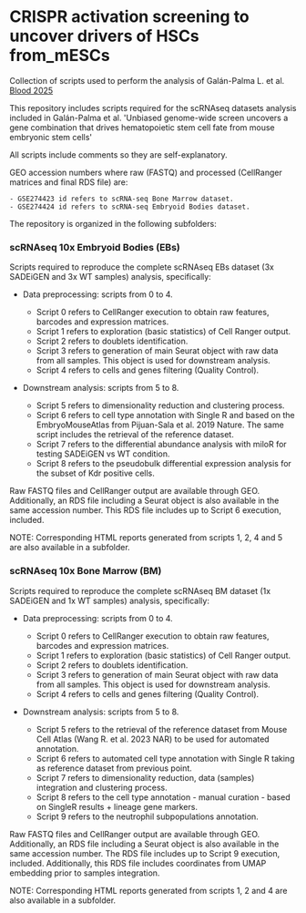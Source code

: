# CRISPR activation screening to uncover drivers of HSCs from_mESCs
Collection of scripts used to perform the analysis of Galán-Palma L. et al. <a href="https://doi.org/10.1182/blood.2024027742">Blood 2025</a>

This repository includes scripts required for the scRNAseq datasets analysis included in Galán-Palma et al. 
'Unbiased genome-wide screen uncovers a gene combination that drives hematopoietic stem cell fate from mouse embryonic stem cells' 

All scripts include comments so they are self-explanatory.

GEO accession numbers where raw (FASTQ) and processed (CellRanger matrices and final RDS file) are:

    - GSE274423 id refers to scRNA-seq Bone Marrow dataset.
    - GSE274424 id refers to scRNA-seq Embryoid Bodies dataset.

The repository is organized in the following subfolders:

### scRNAseq 10x Embryoid Bodies (EBs)

Scripts required to reproduce the complete scRNAseq EBs dataset (3x SADEiGEN and 3x WT samples) analysis, specifically:

- Data preprocessing: scripts from 0 to 4.
    - Script 0 refers to CellRanger execution to obtain raw features, barcodes and expression matrices. 
    - Script 1 refers to exploration (basic statistics) of Cell Ranger output.
    - Script 2 refers to doublets identification.
    - Script 3 refers to generation of main Seurat object with raw data from all samples. This object is used for downstream analysis.
    - Script 4 refers to cells and genes filtering (Quality Control).

- Downstream analysis: scripts from 5 to 8.
    - Script 5 refers to dimensionality reduction and clustering process.
    - Script 6 refers to cell type annotation with Single R and based on the EmbryoMouseAtlas from Pijuan-Sala et al. 2019 Nature. The same script includes the retrieval of the reference dataset.
    - Script 7 refers to the differential abundance analysis with miloR for testing SADEiGEN vs WT condition.
    - Script 8 refers to the pseudobulk differential expression analysis for the subset of Kdr positive cells.

Raw FASTQ files and CellRanger output are available through GEO. Additionally, an RDS file including a Seurat object is also available in the same accession number. This RDS file includes up to Script 6 execution, included.

NOTE: Corresponding HTML reports generated from scripts 1, 2, 4 and 5 are also available in a subfolder.

### scRNAseq 10x Bone Marrow (BM)

Scripts required to reproduce the complete scRNAseq BM dataset (1x SADEiGEN and 1x WT samples) analysis, specifically:

- Data preprocessing: scripts from 0 to 4.

    - Script 0 refers to CellRanger execution to obtain raw features, barcodes and expression matrices.
    - Script 1 refers to exploration (basic statistics) of Cell Ranger output.
    - Script 2 refers to doublets identification.
    - Script 3 refers to generation of main Seurat object with raw data from all samples. This object is used for downstream analysis.
    - Script 4 refers to cells and genes filtering (Quality Control).

- Downstream analysis: scripts from 5 to 8.

    - Script 5 refers to the retrieval of the reference dataset from Mouse Cell Atlas (Wang R. et al. 2023 NAR) to be used for automated annotation.
    - Script 6 refers to automated cell type annotation with Single R taking as reference dataset from previous point.
    - Script 7 refers to dimensionality reduction, data (samples) integration and clustering process.
    - Script 8 refers to the cell type annotation - manual curation - based on SingleR results + lineage gene markers.
    - Script 9 refers to the neutrophil subpopulations annotation.

Raw FASTQ files and CellRanger output are available through GEO. Additionally, an RDS file including a Seurat object is also available in the same accession number. The RDS file includes up to Script 9 execution, included. Additionally, this RDS file includes coordinates from UMAP embedding prior to samples integration.

NOTE: Corresponding HTML reports generated from scripts 1, 2 and 4 are also available in a subfolder.
